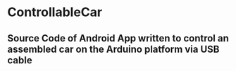 # ControllableCar

##  Source Code of Android App written to control an assembled car on the Arduino platform via USB cable
